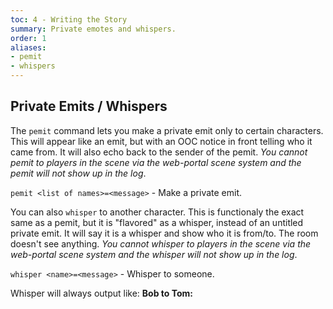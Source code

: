```yaml
---
toc: 4 - Writing the Story
summary: Private emotes and whispers.
order: 1
aliases:
- pemit
- whispers
---
```


## Private Emits / Whispers

The `pemit` command lets you make a private emit only to certain characters. This will appear like an emit, but with an OOC notice in front telling who it came from. It will also echo back to the sender of the pemit. *You cannot pemit to players in the scene via the web-portal scene system and the pemit will not show up in the log*.

`pemit <list of names>=<message>` - Make a private emit.

You can also `whisper` to another character. This is functionaly the exact same as a pemit, but it is "flavored" as a whisper, instead of an untitled private emit. It will say it is a whisper and show who it is from/to. The room doesn't see anything. *You cannot whisper to players in the scene via the web-portal scene system and the whisper will not show up in the log*.

`whisper <name>=<message>` - Whisper to someone.

Whisper will always output like: **Bob to Tom: <message>**
